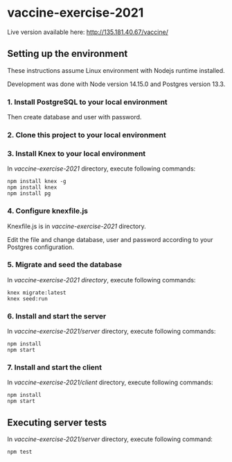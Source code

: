 # vaccine-exercise-2021

Live version available here: http://135.181.40.67/vaccine/

## Setting up the environment
These instructions assume Linux environment with Nodejs runtime installed.

Development was done with Node version 14.15.0 and Postgres version 13.3.

### 1. Install PostgreSQL to your local environment
Then create database and user with password.

### 2. Clone this project to your local environment

### 3. Install Knex to your local environment
In *vaccine-exercise-2021* directory, execute following commands:
```console
npm install knex -g
npm install knex
npm install pg
```
### 4. Configure knexfile.js
Knexfile.js is in *vaccine-exercise-2021* directory.

Edit the file and change database, user and password according to your Postgres configuration.

### 5. Migrate and seed the database
In *vaccine-exercise-2021 directory*, execute following commands:
```
knex migrate:latest
knex seed:run
```
### 6. Install and start the server
In *vaccine-exercise-2021/server* directory, execute following commands:
```
npm install
npm start
```
### 7. Install and start the client
In *vaccine-exercise-2021/client* directory, execute following commands:
```
npm install
npm start
```
## Executing server tests
In *vaccine-exercise-2021/server* directory, execute following command:
```
npm test
```



